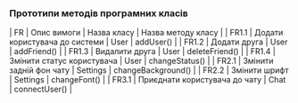 ### Прототипи методів програмних класів

| FR | Опис вимоги | Назва класу | Назва методу класу |
| FR1.1 | Додати користувача до системи | User | addUser() |
| FR1.2 | Додати друга | User | addFriend() |
| FR1.3 | Видалити друга | User | deleteFriend() |
| FR1.4 | Змінити статус користувача | User | changeStatus() |
| FR2.1 | Змінити задній фон чату | Settings | changeBackground() |
| FR2.2 | Змінити шрифт | Settings | changeFont() |
| FR3.1 | Приєднати користувача до чату | Chat | connectUser() |
